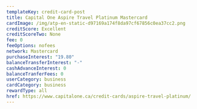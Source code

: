 ```yaml
---
templateKey: credit-card-post
title: Capital One Aspire Travel Platinum Mastercard
cardImage: /img/atp-en-static-d97169a174f8da97cf67856c0ea37cc2.png
creditScore: Excellent
creditScoreTwo: None
fee: 0
feeOptions: nofees
network: Mastercard
purchaseInterest: "19.80"
balanceTransferInterest: "-"
cashAdvanceInterest: 0
balanceTranferFees: 0
userCategory: business
cardCategory: business
rewardType: all
href: https://www.capitalone.ca/credit-cards/aspire-travel-platinum/
---
```

